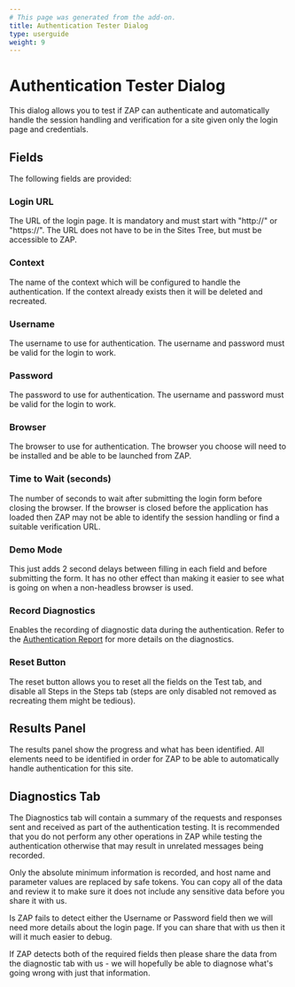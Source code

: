 ```yaml
---
# This page was generated from the add-on.
title: Authentication Tester Dialog
type: userguide
weight: 9
---
```


# Authentication Tester Dialog

This dialog allows you to test if ZAP can authenticate and automatically handle the session handling and verification for a site given only the login page and credentials.

## Fields

The following fields are provided:

### Login URL

The URL of the login page. It is mandatory and must start with "http://" or "https://". The URL does not have to be in the Sites Tree, but must be accessible to ZAP.

### Context

The name of the context which will be configured to handle the authentication. If the context already exists then it will be deleted and recreated.

### Username

The username to use for authentication. The username and password must be valid for the login to work.

### Password

The password to use for authentication. The username and password must be valid for the login to work.

### Browser

The browser to use for authentication. The browser you choose will need to be installed and be able to be launched from ZAP.

### Time to Wait (seconds)

The number of seconds to wait after submitting the login form before closing the browser. If the browser is closed before the application has loaded then ZAP may not be able to identify the session handling or find a suitable verification URL.

### Demo Mode

This just adds 2 second delays between filling in each field and before submitting the form. It has no other effect than making it easier to see what is going on when a non-headless browser is used.

### Record Diagnostics

Enables the recording of diagnostic data during the authentication. Refer to the [Authentication Report](/docs/desktop/addons/authentication-helper/auth-report-json/) for more details on the diagnostics.

### Reset Button

The reset button allows you to reset all the fields on the Test tab, and disable all Steps in the Steps tab (steps are only disabled not removed as recreating them might be tedious).

## Results Panel

The results panel show the progress and what has been identified. All elements need to be identified in order for ZAP to be able to automatically handle authentication for this site.

## Diagnostics Tab

The Diagnostics tab will contain a summary of the requests and responses sent and received as part of the authentication testing. It is recommended that you do not perform any other operations in ZAP while testing the authentication otherwise that may result in unrelated messages being recorded.


Only the absolute minimum information is recorded, and host name and parameter values are replaced by safe tokens.
You can copy all of the data and review it to make sure it does not include any sensitive data
before you share it with us.


Is ZAP fails to detect either the Username or Password field then we will need more details about the login page.
If you can share that with us then it will it much easier to debug.


If ZAP detects both of the required fields then please share the data from the diagnostic tab with us -
we will hopefully be able to diagnose what's going wrong with just that information.
